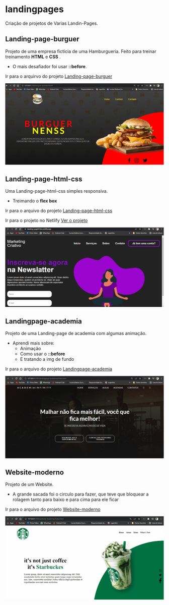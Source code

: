 # landingpages
 Criação de projetos de Varias Landin-Pages.
## Landing-page-burguer

Projeto de uma empresa fictícia de uma Hamburgueria. Feito para treinar treinamento **HTML** e **CSS** .
- O mais desafiador foi usar **::before**.

Ir para o arquirvo do projeto [Landing-page-burguer](https://github.com/LucianoSabino/landingpages/tree/main/landing-page-burguer)

![foto demostrativa do projeto](https://github.com/LucianoSabino/landingpages/blob/main/landing-page-burguer/img/gif-projeto.gif?raw=true)


## Landing-page-html-css

Uma Landing-page-html-css simples responsiva.
- Treimando o **flex box**

Ir para o arquivo do projeto [Landing-page-html-css](https://github.com/LucianoSabino/landingpages/tree/main/landing-page-html-css)

Ir para o projeto no Netlify [Ver o projeto](https://landing-page01dev.netlify.app/)

![foto demostrativa do projeto](https://github.com/LucianoSabino/landingpages/blob/main/landing-page-html-css/img/gif-projeto.gif?raw=true)

## Landingpage-academia

Projeto de uma Landing-page de academia com algumas animação.
- Aprendi mais sobre:
	- Animação
	- Como usar o **::before**
	- E tratando a img de fundo

Ir para o arquivo do projeto [Landingpage-academia](https://github.com/LucianoSabino/landingpages/tree/main/landingpage-academia)

![foto demostrativa do projeto](https://github.com/LucianoSabino/landingpages/blob/main/landingpage-academia/gif-projeto.gif?raw=true)

## Website-moderno

Projeto de um Website.
- A grande sacada foi o circulo para fazer, que teve que bloquear a rolagem tanto para baixo e para cima para ele ficar

Ir para o arquivo do projeto [Website-moderno](https://github.com/LucianoSabino/landingpages/tree/main/website-moderno)

![foto demostrativa do projeto](https://github.com/LucianoSabino/landingpages/blob/main/website-moderno/img/gif-projeto.gif?raw=true)
